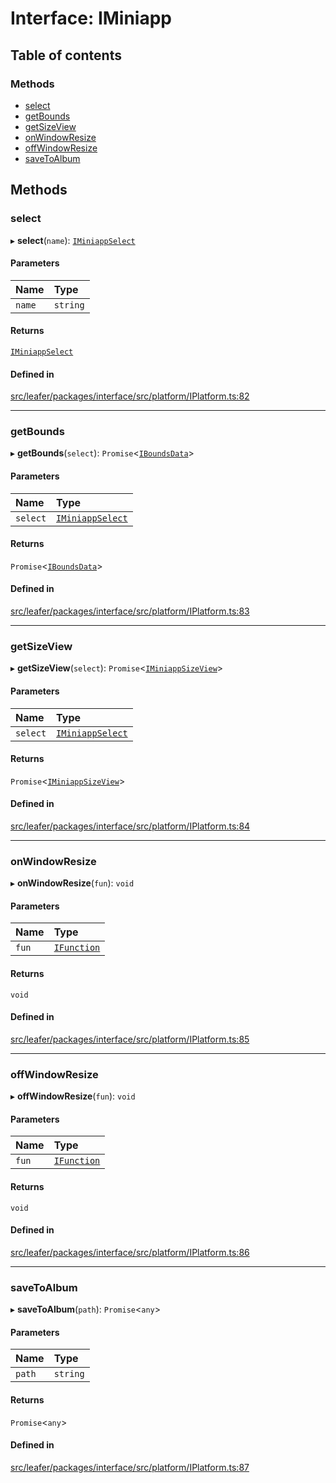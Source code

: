 # Interface: IMiniapp

## Table of contents

### Methods

- [select](IMiniapp.md#select)
- [getBounds](IMiniapp.md#getbounds)
- [getSizeView](IMiniapp.md#getsizeview)
- [onWindowResize](IMiniapp.md#onwindowresize)
- [offWindowResize](IMiniapp.md#offwindowresize)
- [saveToAlbum](IMiniapp.md#savetoalbum)

## Methods

### select

▸ **select**(`name`): [`IMiniappSelect`](IMiniappSelect.md)

#### Parameters

| Name | Type |
| :------ | :------ |
| `name` | `string` |

#### Returns

[`IMiniappSelect`](IMiniappSelect.md)

#### Defined in

[src/leafer/packages/interface/src/platform/IPlatform.ts:82](https://github.com/leaferjs/leafer/blob/c0a3cd1f6ba179c1348a90558ab02097cb535d9a/packages/interface/src/platform/IPlatform.ts#L82)

___

### getBounds

▸ **getBounds**(`select`): `Promise`\<[`IBoundsData`](IBoundsData.md)\>

#### Parameters

| Name | Type |
| :------ | :------ |
| `select` | [`IMiniappSelect`](IMiniappSelect.md) |

#### Returns

`Promise`\<[`IBoundsData`](IBoundsData.md)\>

#### Defined in

[src/leafer/packages/interface/src/platform/IPlatform.ts:83](https://github.com/leaferjs/leafer/blob/c0a3cd1f6ba179c1348a90558ab02097cb535d9a/packages/interface/src/platform/IPlatform.ts#L83)

___

### getSizeView

▸ **getSizeView**(`select`): `Promise`\<[`IMiniappSizeView`](IMiniappSizeView.md)\>

#### Parameters

| Name | Type |
| :------ | :------ |
| `select` | [`IMiniappSelect`](IMiniappSelect.md) |

#### Returns

`Promise`\<[`IMiniappSizeView`](IMiniappSizeView.md)\>

#### Defined in

[src/leafer/packages/interface/src/platform/IPlatform.ts:84](https://github.com/leaferjs/leafer/blob/c0a3cd1f6ba179c1348a90558ab02097cb535d9a/packages/interface/src/platform/IPlatform.ts#L84)

___

### onWindowResize

▸ **onWindowResize**(`fun`): `void`

#### Parameters

| Name | Type |
| :------ | :------ |
| `fun` | [`IFunction`](IFunction.md) |

#### Returns

`void`

#### Defined in

[src/leafer/packages/interface/src/platform/IPlatform.ts:85](https://github.com/leaferjs/leafer/blob/c0a3cd1f6ba179c1348a90558ab02097cb535d9a/packages/interface/src/platform/IPlatform.ts#L85)

___

### offWindowResize

▸ **offWindowResize**(`fun`): `void`

#### Parameters

| Name | Type |
| :------ | :------ |
| `fun` | [`IFunction`](IFunction.md) |

#### Returns

`void`

#### Defined in

[src/leafer/packages/interface/src/platform/IPlatform.ts:86](https://github.com/leaferjs/leafer/blob/c0a3cd1f6ba179c1348a90558ab02097cb535d9a/packages/interface/src/platform/IPlatform.ts#L86)

___

### saveToAlbum

▸ **saveToAlbum**(`path`): `Promise`\<`any`\>

#### Parameters

| Name | Type |
| :------ | :------ |
| `path` | `string` |

#### Returns

`Promise`\<`any`\>

#### Defined in

[src/leafer/packages/interface/src/platform/IPlatform.ts:87](https://github.com/leaferjs/leafer/blob/c0a3cd1f6ba179c1348a90558ab02097cb535d9a/packages/interface/src/platform/IPlatform.ts#L87)
